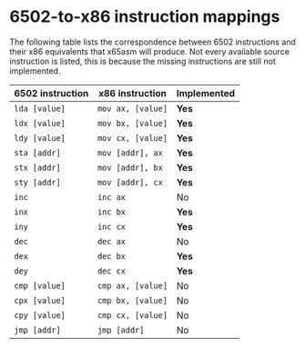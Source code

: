# 6502-to-x86 instruction mappings

The following table lists the correspondence between 6502 instructions and their x86 equivalents that x65asm will produce. Not every available source instruction is listed, this is because the missing instructions are still not implemented.

| 6502 instruction | x86 instruction | Implemented |
| --- | --- | --- |
| `lda [value]` | `mov ax, [value]` | **Yes** |
| `ldx [value]` | `mov bx, [value]` | **Yes** |
| `ldy [value]` | `mov cx, [value]` | **Yes** |
| `sta [addr]` | `mov [addr], ax` | **Yes** |
| `stx [addr]` | `mov [addr], bx` | **Yes** |
| `sty [addr]` | `mov [addr], cx` | **Yes** |
| `inc` | `inc ax` | No |
| `inx` | `inc bx` | **Yes** |
| `iny` | `inc cx` | **Yes** |
| `dec` | `dec ax` | No |
| `dex` | `dec bx` | **Yes** |
| `dey` | `dec cx` | **Yes** |
| `cmp [value]` | `cmp ax, [value]` | No |
| `cpx [value]` | `cmp bx, [value]` | No |
| `cpy [value]` | `cmp cx, [value]` | No |
| `jmp [addr]` | `jmp [addr]` | No |

